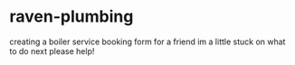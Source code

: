 # raven-plumbing
creating a boiler service booking form for a friend im a little stuck on what to do next please help!
